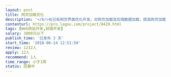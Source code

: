 ```yaml
---                
layout: post       
title: 网页加载优化           
description: '</br>在已有网页界面优化开发，对网页加载及后端数据加载，提高网页加载速度，不影响网页其他内容；</br>页面优化</br>'     
contenturl: https://pro.lagou.com/project/8428.html      
tags: [Web网站开发,前端开发]            
salary: 3000元以下          
publish_time: '已发布 3 天'         
start_time: '2018-06-14 12:51:50'           
review: 1232人                   
apply: 12人                   
recommend: 1人                   
time_range: 小于1周              
status: 招募中                  
---                 
```

